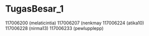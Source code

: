 TugasBesar_1
============

117006200 (melaticintia) 117006207 (nenkmay 117006224 (atika10) 117006228 (nirma13) 117006233 (pewlupplepp)
